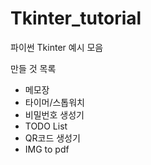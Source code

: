 # Tkinter_tutorial

파이썬 Tkinter 예시 모음

만들 것 목록

- 메모장
- 타이머/스톱워치
- 비밀번호 생성기
- TODO List
- QR코드 생성기
- IMG to pdf
